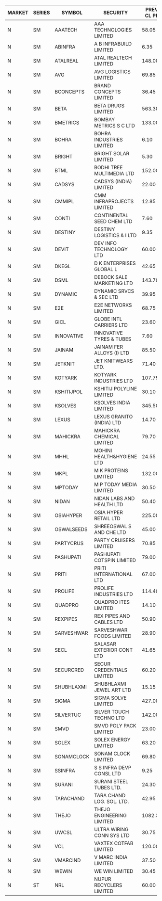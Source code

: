 


| MARKET | SERIES | SYMBOL | SECURITY | PREV CL PR | OPEN PRICE | HIGH PRICE | LOW PRICE | CLOSE PRICE | NET TRDVAL | NET TRDQTY | CORP IND | HI 52 WK | LO 52 WK |
| ----- | ----- | ----- | ----- | ----- | ----- | ----- | ----- | ----- | ----- | ----- | ----- | ----- | ----- |
| N | SM | AAATECH | AAA TECHNOLOGIES LIMITED | 58.05 | 58.05 | 58.05 | 58.05 | 58.05 | 174150.00 | 3000 |  | 72.45 | 42.00 |
| N | SM | ABINFRA | A B INFRABUILD LIMITED | 6.35 | 6.65 | 6.65 | 6.65 | 6.65 | 53200.00 | 8000 |  | 11.15 | 5.00 |
| N | SM | ATALREAL | ATAL REALTECH LIMITED | 148.00 | 136.50 | 147.00 | 134.10 | 143.50 | 3911200.00 | 27200 |  | 188.40 | 30.95 |
| N | SM | AVG | AVG LOGISTICS LIMITED | 69.85 | 73.25 | 73.25 | 73.25 | 73.25 | 263700.00 | 3600 |  | 83.00 | 40.65 |
| N | SM | BCONCEPTS | BRAND CONCEPTS LIMITED | 36.45 | 35.00 | 36.65 | 35.00 | 35.50 | 1937250.00 | 54000 |  | 48.00 | 19.30 |
| N | SM | BETA | BETA DRUGS LIMITED | 563.30 | 574.00 | 574.00 | 542.50 | 555.75 | 4894640.00 | 8800 |  | 665.00 | 104.80 |
| N | SM | BMETRICS | BOMBAY METRICS S C LTD | 133.00 | 133.95 | 133.95 | 132.00 | 133.00 | 637140.00 | 4800 |  | 144.10 | 117.90 |
| N | SM | BOHRA | BOHRA INDUSTRIES LIMITED | 6.10 | 5.80 | 6.40 | 5.80 | 6.40 | 62700.00 | 10000 |  | 7.25 | 1.20 |
| N | SM | BRIGHT | BRIGHT SOLAR LIMITED | 5.30 | 5.65 | 6.35 | 5.25 | 6.35 | 9056100.00 | 1545000 |  | 15.55 | 4.60 |
| N | SM | BTML | BODHI TREE MULTIMEDIA LTD | 152.00 | 157.00 | 159.00 | 157.00 | 157.50 | 756600.00 | 4800 |  | 159.00 | 64.05 |
| N | SM | CADSYS | CADSYS (INDIA) LIMITED | 22.00 | 23.10 | 23.10 | 23.10 | 23.10 | 46200.00 | 2000 |  | 36.90 | 18.10 |
| N | SM | CMMIPL | CMM INFRAPROJECTS LIMITED | 12.85 | 13.45 | 13.45 | 12.65 | 12.65 | 199350.00 | 15000 |  | 21.05 | 2.85 |
| N | SM | CONTI | CONTINENTAL SEED CHEM LTD | 7.60 | 7.95 | 7.95 | 7.95 | 7.95 | 52994.70 | 6666 |  | 10.15 | 5.20 |
| N | SM | DESTINY | DESTINY LOGISTICS & I LTD | 9.35 | 9.35 | 9.35 | 8.45 | 8.45 | 3082200.00 | 360000 |  | 15.35 | 8.45 |
| N | SM | DEVIT | DEV INFO TECHNOLOGY LTD | 60.00 | 66.45 | 66.45 | 60.00 | 65.80 | 4677450.00 | 72000 |  | 165.00 | 56.00 |
| N | SM | DKEGL | D K ENTERPRISES GLOBAL L | 42.65 | 43.60 | 43.65 | 42.35 | 43.30 | 905700.00 | 21000 |  | 50.40 | 35.10 |
| N | SM | DSML | DEBOCK SALE MARKETING LTD | 143.70 | 146.85 | 150.85 | 143.00 | 150.85 | 6262500.00 | 42000 |  | 150.85 | 5.75 |
| N | SM | DYNAMIC | DYNAMIC SRVCS & SEC LTD | 39.95 | 39.80 | 40.00 | 36.00 | 36.25 | 1344600.00 | 34000 |  | 49.80 | 35.00 |
| N | SM | E2E | E2E NETWORKS LIMITED | 68.75 | 68.25 | 72.15 | 68.00 | 71.00 | 11168500.00 | 160000 |  | 72.15 | 36.00 |
| N | SM | GICL | GLOBE INTL CARRIERS LTD | 23.60 | 22.45 | 24.65 | 22.45 | 22.55 | 1874250.00 | 82500 |  | 25.05 | 16.90 |
| N | SM | INNOVATIVE | INNOVATIVE TYRES & TUBES | 7.60 | 7.95 | 7.95 | 7.95 | 7.95 | 166950.00 | 21000 |  | 20.45 | 7.00 |
| N | SM | JAINAM | JAINAM FER ALLOYS (I) LTD | 85.50 | 91.00 | 91.00 | 88.80 | 89.00 | 715400.00 | 8000 |  | 107.75 | 69.70 |
| N | SM | JETKNIT | JET KNITWEARS LTD. | 71.40 | 74.95 | 74.95 | 74.95 | 74.95 | 224850.00 | 3000 |  | 74.95 | 18.00 |
| N | SM | KOTYARK | KOTYARK INDUSTRIES LTD | 107.75 | 114.60 | 118.50 | 112.10 | 118.50 | 8610700.00 | 74000 |  | 118.50 | 67.90 |
| N | SM | KSHITIJPOL | KSHITIJ POLYLINE LIMITED | 30.10 | 31.40 | 31.40 | 31.40 | 31.40 | 146512.40 | 4666 |  | 45.65 | 19.85 |
| N | SM | KSOLVES | KSOLVES INDIA LIMITED | 345.50 | 345.50 | 349.50 | 340.25 | 345.00 | 5255800.00 | 15200 |  | 1718.20 | 295.00 |
| N | SM | LEXUS | LEXUS GRANITO (INDIA) LTD | 14.70 | 15.40 | 15.40 | 15.40 | 15.40 | 46200.00 | 3000 |  | 22.50 | 10.30 |
| N | SM | MAHICKRA | MAHICKRA CHEMICAL LIMITED | 79.70 | 80.90 | 80.90 | 80.90 | 80.90 | 121350.00 | 1500 |  | 96.50 | 75.00 |
| N | SM | MHHL | MOHINI HEALTH&HYGIENE LTD | 24.55 | 24.55 | 24.95 | 24.55 | 24.75 | 148500.00 | 6000 |  | 39.50 | 17.95 |
| N | SM | MKPL | M K PROTEINS LIMITED | 132.00 | 125.40 | 125.40 | 125.40 | 125.40 | 250800.00 | 2000 |  | 158.00 | 75.10 |
| N | SM | MPTODAY | M P TODAY MEDIA LIMITED | 30.50 | 29.00 | 29.00 | 29.00 | 29.00 | 58000.00 | 2000 |  | 32.15 | 11.55 |
| N | SM | NIDAN | NIDAN LABS AND HEALTH LTD | 50.40 | 52.90 | 52.90 | 51.20 | 52.90 | 2795300.00 | 53000 |  | 70.70 | 45.55 |
| N | SM | OSIAHYPER | OSIA HYPER RETAIL LTD | 225.00 | 225.00 | 225.00 | 225.00 | 225.00 | 180000.00 | 800 |  | 257.00 | 117.00 |
| N | SM | OSWALSEEDS | SHREEOSWAL S AND CHE LTD | 45.00 | 44.50 | 47.10 | 44.50 | 47.10 | 366400.00 | 8000 |  | 60.00 | 28.00 |
| N | SM | PARTYCRUS | PARTY CRUISERS LIMITED | 70.85 | 74.35 | 74.35 | 71.10 | 72.70 | 2939400.00 | 40000 |  | 74.35 | 16.50 |
| N | SM | PASHUPATI | PASHUPATI COTSPIN LIMITED | 79.00 | 78.50 | 82.00 | 78.50 | 81.00 | 517600.00 | 6400 |  | 99.00 | 50.00 |
| N | SM | PRITI | PRITI INTERNATIONAL LTD | 67.00 | 64.00 | 64.00 | 64.00 | 64.00 | 204800.00 | 3200 |  | 284.90 | 57.25 |
| N | SM | PROLIFE | PROLIFE INDUSTRIES LTD | 114.40 | 118.60 | 119.85 | 118.60 | 119.85 | 1428150.00 | 12000 |  | 131.60 | 39.75 |
| N | SM | QUADPRO | QUADPRO ITES LIMITED | 14.10 | 15.05 | 15.05 | 14.15 | 14.15 | 858900.00 | 60000 |  | 18.80 | 11.25 |
| N | SM | REXPIPES | REX PIPES AND CABLES LTD | 50.90 | 50.85 | 50.85 | 46.85 | 48.15 | 2909200.00 | 60000 |  | 64.35 | 26.00 |
| N | SM | SARVESHWAR | SARVESHWAR FOODS LIMITED | 28.90 | 30.30 | 30.30 | 30.30 | 30.30 | 290880.00 | 9600 |  | 37.85 | 11.70 |
| N | SM | SECL | SALASAR EXTERIOR CONT LTD | 41.65 | 43.50 | 43.50 | 43.50 | 43.50 | 261000.00 | 6000 |  | 48.55 | 9.90 |
| N | SM | SECURCRED | SECUR CREDENTIALS LIMITED | 60.20 | 57.20 | 57.20 | 57.20 | 57.20 | 68640.00 | 1200 |  | 60.80 | 12.00 |
| N | SM | SHUBHLAXMI | SHUBHLAXMI JEWEL ART LTD | 15.15 | 14.50 | 14.60 | 14.50 | 14.60 | 43600.00 | 3000 |  | 26.80 | 11.20 |
| N | SM | SIGMA | SIGMA SOLVE LIMITED | 427.00 | 445.00 | 448.35 | 445.00 | 448.35 | 1878030.00 | 4200 |  | 615.00 | 33.80 |
| N | SM | SILVERTUC | SILVER TOUCH TECHNO LTD | 142.00 | 144.00 | 146.00 | 144.00 | 145.65 | 725000.00 | 5000 |  | 194.80 | 72.00 |
| N | SM | SMVD | SMVD POLY PACK LIMITED | 23.00 | 22.10 | 23.00 | 22.10 | 23.00 | 359000.00 | 16000 |  | 25.65 | 7.40 |
| N | SM | SOLEX | SOLEX ENERGY LIMITED | 63.20 | 66.35 | 66.35 | 66.35 | 66.35 | 398100.00 | 6000 |  | 68.45 | 26.30 |
| N | SM | SONAMCLOCK | SONAM CLOCK LIMITED | 69.80 | 69.00 | 70.00 | 69.00 | 69.75 | 626250.00 | 9000 |  | 70.20 | 39.00 |
| N | SM | SSINFRA | S S INFRA DEVP CONSL LTD | 9.25 | 9.70 | 9.70 | 9.70 | 9.70 | 29100.00 | 3000 |  | 11.65 | 7.20 |
| N | SM | SURANI | SURANI STEEL TUBES LTD. | 24.30 | 25.50 | 25.50 | 25.50 | 25.50 | 51000.00 | 2000 |  | 46.65 | 17.35 |
| N | SM | TARACHAND | TARA CHAND LOG. SOL. LTD. | 42.95 | 42.90 | 42.90 | 42.90 | 42.90 | 171600.00 | 4000 |  | 52.35 | 26.00 |
| N | SM | THEJO | THEJO ENGINEERING LIMITED | 1082.35 | 1090.00 | 1090.00 | 1035.00 | 1036.40 | 2342730.00 | 2250 |  | 3950.00 | 826.00 |
| N | SM | UWCSL | ULTRA WIRING CONN SYS LTD | 30.75 | 30.75 | 30.75 | 30.75 | 30.75 | 123000.00 | 4000 |  | 35.95 | 22.65 |
| N | SM | VCL | VAXTEX COTFAB LIMITED | 120.00 | 121.00 | 121.00 | 116.00 | 116.00 | 537000.00 | 4500 |  | 136.20 | 17.85 |
| N | SM | VMARCIND | V MARC INDIA LIMITED | 37.50 | 36.00 | 36.00 | 36.00 | 36.00 | 108000.00 | 3000 |  | 45.00 | 25.35 |
| N | SM | WEWIN | WE WIN LIMITED | 30.45 | 31.90 | 31.90 | 31.80 | 31.80 | 191100.00 | 6000 |  | 55.10 | 13.05 |
| N | ST | NRL | NUPUR RECYCLERS LIMITED | 60.00 | 74.00 | 77.70 | 70.35 | 77.70 | 212116800.00 | 2842000 |  | 77.70 | 70.35 |



